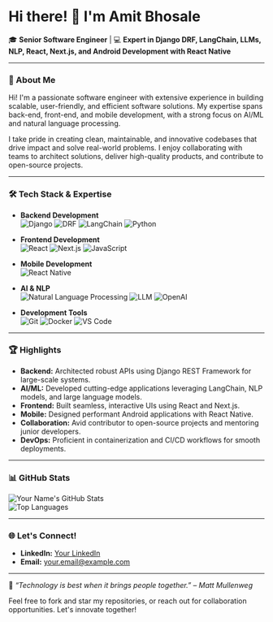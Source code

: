# Hi there! 👋 I'm Amit Bhosale

🎓 **Senior Software Engineer** | 💻 **Expert in Django DRF, LangChain, LLMs, NLP, React, Next.js, and Android Development with React Native**

---

### 🚀 About Me
Hi! I'm a passionate software engineer with extensive experience in building scalable, user-friendly, and efficient software solutions. My expertise spans back-end, front-end, and mobile development, with a strong focus on AI/ML and natural language processing.

I take pride in creating clean, maintainable, and innovative codebases that drive impact and solve real-world problems. I enjoy collaborating with teams to architect solutions, deliver high-quality products, and contribute to open-source projects.

---

### 🛠️ Tech Stack & Expertise

- **Backend Development**  
  ![Django](https://img.shields.io/badge/Django-%23092E20.svg?style=flat&logo=django&logoColor=white)
  ![DRF](https://img.shields.io/badge/DRF-009688.svg?style=flat&logo=django&logoColor=white)
  ![LangChain](https://img.shields.io/badge/LangChain-blue.svg?style=flat)
  ![Python](https://img.shields.io/badge/Python-3670A0?style=flat&logo=python&logoColor=ffdd54)

- **Frontend Development**  
  ![React](https://img.shields.io/badge/React-%2320232a.svg?style=flat&logo=react&logoColor=%2361DAFB)
  ![Next.js](https://img.shields.io/badge/Next.js-black?style=flat&logo=next.js&logoColor=white)
  ![JavaScript](https://img.shields.io/badge/JavaScript-%23323330.svg?style=flat&logo=javascript&logoColor=%23F7DF1E)

- **Mobile Development**  
  ![React Native](https://img.shields.io/badge/React_Native-%2320232a.svg?style=flat&logo=react&logoColor=%2361DAFB)

- **AI & NLP**  
  ![Natural Language Processing](https://img.shields.io/badge/NLP-green.svg?style=flat)
  ![LLM](https://img.shields.io/badge/LLM-gray.svg?style=flat)
  ![OpenAI](https://img.shields.io/badge/OpenAI-black?style=flat&logo=openai&logoColor=white)

- **Development Tools**  
  ![Git](https://img.shields.io/badge/Git-F05032?style=flat&logo=git&logoColor=white)
  ![Docker](https://img.shields.io/badge/Docker-%230db7ed.svg?style=flat&logo=docker&logoColor=white)
  ![VS Code](https://img.shields.io/badge/VS_Code-0078d7.svg?style=flat&logo=visual-studio-code&logoColor=white)

---

### 🏆 Highlights

- **Backend:** Architected robust APIs using Django REST Framework for large-scale systems. 
- **AI/ML:** Developed cutting-edge applications leveraging LangChain, NLP models, and large language models.
- **Frontend:** Built seamless, interactive UIs using React and Next.js.
- **Mobile:** Designed performant Android applications with React Native.
- **Collaboration:** Avid contributor to open-source projects and mentoring junior developers.
- **DevOps:** Proficient in containerization and CI/CD workflows for smooth deployments.

---

### 📊 GitHub Stats

![Your Name's GitHub Stats](https://github-readme-stats.vercel.app/api?username=your-username&show_icons=true&hide=stars&count_private=true&theme=radical)  
![Top Languages](https://github-readme-stats.vercel.app/api/top-langs/?username=your-username&layout=compact&theme=radical)

---

### 🌐 Let's Connect!

- **LinkedIn:** [Your LinkedIn](https://www.linkedin.com/in/amit-bhosale-4360161ab/)
- **Email:** [your.email@example.com](mailto:bhosaleamit247@gmail.com)

---

🌟 _“Technology is best when it brings people together.” – Matt Mullenweg_  

Feel free to fork and star my repositories, or reach out for collaboration opportunities. Let's innovate together!
